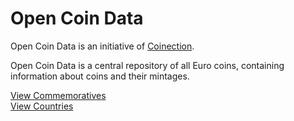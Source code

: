 # Open Coin Data

Open Coin Data is an initiative of [Coinection](https://coinection.eu).

Open Coin Data is a central repository of all Euro coins, containing information about coins and their mintages.

[View Commemoratives](./Commemoratives/index.md)\
[View Countries](./Countries/index.md)
